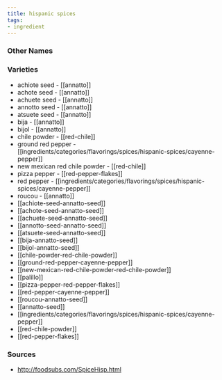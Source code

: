 ```yaml
---
title: hispanic spices
tags:
- ingredient
---
```



### Other Names


### Varieties

* achiote seed - [[annatto]]
* achote seed - [[annatto]]
* achuete seed - [[annatto]]
* annotto seed - [[annatto]]
* atsuete seed - [[annatto]]
* bija - [[annatto]]
* bijol - [[annatto]]
* chile powder - [[red-chile]]
* ground red pepper - [[ingredients/categories/flavorings/spices/hispanic-spices/cayenne-pepper]]
* new mexican red chile powder - [[red-chile]]
* pizza pepper - [[red-pepper-flakes]]
* red pepper - [[ingredients/categories/flavorings/spices/hispanic-spices/cayenne-pepper]]
* roucou - [[annatto]]
* [[achiote-seed-annatto-seed]]
* [[achote-seed-annatto-seed]]
* [[achuete-seed-annatto-seed]]
* [[annotto-seed-annatto-seed]]
* [[atsuete-seed-annatto-seed]]
* [[bija-annatto-seed]]
* [[bijol-annatto-seed]]
* [[chile-powder-red-chile-powder]]
* [[ground-red-pepper-cayenne-pepper]]
* [[new-mexican-red-chile-powder-red-chile-powder]]
* [[palillo]]
* [[pizza-pepper-red-pepper-flakes]]
* [[red-pepper-cayenne-pepper]]
* [[roucou-annatto-seed]]
* [[annatto-seed]]
* [[ingredients/categories/flavorings/spices/hispanic-spices/cayenne-pepper]]
* [[red-chile-powder]]
* [[red-pepper-flakes]]

### Sources
* http://foodsubs.com/SpiceHisp.html
